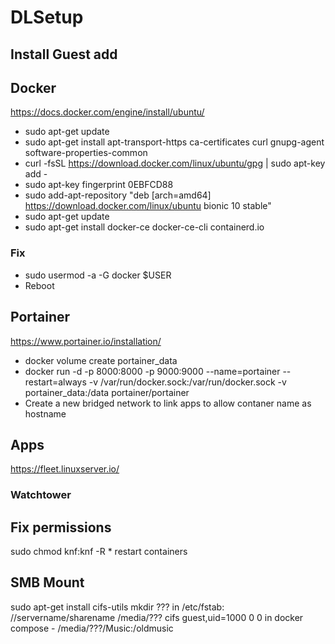 # DLSetup
## Install Guest add
## Docker
https://docs.docker.com/engine/install/ubuntu/
* sudo apt-get update
* sudo apt-get install     apt-transport-https     ca-certificates     curl     gnupg-agent     software-properties-common
* curl -fsSL https://download.docker.com/linux/ubuntu/gpg | sudo apt-key add -
* sudo apt-key fingerprint 0EBFCD88
* sudo add-apt-repository    "deb [arch=amd64] https://download.docker.com/linux/ubuntu bionic   10     stable"
* sudo apt-get update
* sudo apt-get install docker-ce docker-ce-cli containerd.io
### Fix
* sudo usermod -a -G docker $USER
* Reboot
## Portainer
https://www.portainer.io/installation/
* docker volume create portainer_data
* docker run -d -p 8000:8000 -p 9000:9000 --name=portainer --restart=always -v /var/run/docker.sock:/var/run/docker.sock -v portainer_data:/data portainer/portainer
* Create a new bridged network to link apps to allow contaner name as hostname
## Apps
https://fleet.linuxserver.io/
### Watchtower
## Fix permissions
sudo chmod knf:knf -R *
restart containers
## SMB Mount
sudo apt-get install cifs-utils
mkdir ???
in /etc/fstab: //servername/sharename  /media/???  cifs  guest,uid=1000  0  0
in docker compose       - /media/???/Music:/oldmusic



